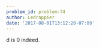 ```yaml
---
problem_id: problem-74
author: Ledrappier
date: '2017-08-01T13:12:20-07:00'
---
```

d is 0 indeed.

